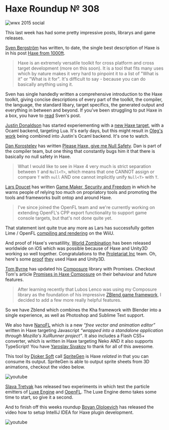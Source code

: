 [_template]: ../templates/roundup.html
[date]: / "2015-02-21 09:28:00"
[modified]: / "2015-02-21 13:55:00"
[published]: / "2015-02-21 13:55:00"
[“”]: a ""
# Haxe Roundup № 308

![wwx 2015 social](/img/305/wwx2015.png "WWX 2015 in Paris between 29th May and 1st June!")

This last week has had some pretty impressive posts, librarys and game releases.

[Sven Bergström][tw1] has written, to date, the single best description of Haxe is in 
his post [Haxe from 1000ft][l1].

> Haxe is an extremely versatile toolkit for cross platform and cross 
target development (more on this soon). It is a tool that fits many uses which 
by nature makes it very hard to pinpoint it to a list of "What is it" or 
"What is it for". It's difficult to say - because you can do basically 
anything using it.

Sven has single handedly written a comprehensive introduction to the Haxe toolkit,
giving concise descriptions of every part of the toolkit, the compiler, the language,
the standard libary, target specifics, the generated output and everything in between
and beyond. If you've been struggling to put Haxe in a box, you have to [read][l1]
Sven's post.

[Justin Donaldson][tw2] has started experiementing with a [new Haxe target][l2], with
a Ocaml backend, targeting Lua. It's early days, but this might result in [Oleg's][tw3]
[work][l3] being combined into Justin's Ocaml backend. It's one to watch.

[Dan Korostelev][tw4] has written [Please Haxe, give me Null Safety][l4]. Dan is part 
of the compiler team, but one thing that constantly bugs him it that there is basically
no null safety in Haxe.

> What I would like to see in Haxe 4 very much is strict separation between 
`T` and `Null<T>`, which means that one CANNOT assign or compare `T` with `null` 
AND one cannot implicitly unify `Null<T>` with `T`.

[Lars Doucet][tw5] has written [Game Maker, Security and Freedom][l5] in which
he warns people of relying too much on propriatory tools and promoting the
tools and frameworks built ontop and around Haxe.

> I've since joined the OpenFL team and we're currently working 
on extending OpenFL's CPP export functionality to support game 
console targets, but that's not done quite yet.

That statement isnt quite true any more as Lars has successfully gotten Lime / 
OpenFL [compiling and rendering][l6] on the WiiU.

And proof of Haxe's versatillity, [World Zombination][l7] has been released worldwide
on iOS which was possible because of Haxe and Unity3D working 
so well together. Congratulations to the [Proletariat Inc][tw6] team. Oh, here's
some [proof][l8] [they][l9] used Haxe and Unity3D.

[Tom Byrne][gh1] has updated his [Composure][l10] library with Promises. Checkout
Tom's article [Promises in Haxe Composure][l11] on their behaviour and future
features.

> After learning recently that Lubos Lenco was using my 
Composure library as the foundation of his impressive 
[ZBlend game framework][l12], I decided to add a few more really 
helpful features.

So we have Zblend which combines the Kha framework with Blender into a single
experience, as well as Photoshop and Sublime Text support.

We also have [NanoFL][l13] which is a new _“free vector and animation editor”_ 
written in Haxe targeting Javascript _“wrapped into a standalone application through
Mozilla's XulRunner project”_. It also includes a Flash CS5+ converter, which is
written in Haxe targeting Neko AND it also supports TypeScript! You have
[Yaroslav Sivakov][bit1] to thank for all of this awesome.

This tool by [Djoker Soft][tw9] call [SpriteGen][l16] is Haxe _related_ in that you can
consume its output. SpriteGen is able to output sprite sheets from 3D animations, 
checkout the video below.

![youtube](boBtVN4XSto)

[Slava Tretyak][tw8] has released two experiments in which test the particle emitters
of [Luxe Engine][l14] and [OpenFL][l15]. The Luxe Engine demo takes some time to start,
so give it a second.

And to finish off this weeks roundup [Boyan Ololoevich][tw7] has released the video
how to setup IntelliJ IDEA for Haxe plugin development.

![youtube](MwrzdBFaZkc)

[bit1]: https://bitbucket.org/yar3333 "@yar3333"

[gh1]: https://github.com/TomByrne "@TomByrne"

[tw9]: https://twitter.com/djokersoft "@djokersoft"
[tw8]: https://twitter.com/djnudnyj "@djnudnyj"
[tw7]: https://twitter.com/As3Boyan "@As3Boyan"
[tw6]: https://twitter.com/proletariat_inc "@proletariat_inc"
[tw5]: https://twitter.com/larsiusprime "@larsiusprime"
[tw4]: https://twitter.com/nadako "@nadako"
[tw3]: https://twitter.com/PeyTyPeyTy "@PeyTyPeyTy"
[tw2]: https://twitter.com/omgjjd "@omgjjd"
[tw1]: https://twitter.com/___discovery "@___discovery"

[l16]: https://github.com/akadjoker/spriteGen "SpriteGen on GitHub"
[l15]: http://blog.zame-dev.org/pub/particles/stresstest/ "Particle Emitter Test for OpenFL"
[l14]: http://blog.zame-dev.org/pub/particles/luxe/ "Particle Emitter Test for Luxe Engine"
[l13]: http://nanofl.com/ "NanoFL vector and animation editor"
[l12]: https://github.com/luboslenco/zblend "ZBlend on GitHub"
[l11]: http://www.tbyrne.org/promises-in-haxe-composure "Promises in Haxe Composure"
[l10]: https://github.com/TomByrne/composure "Composure on GitHub"
[l9]: https://twitter.com/dogles/status/568419873187102720 "World Zombination Haxe and Unity3D"
[l8]: http://proletariat.com/blog/tag/haxe/ "Proletariat Inc - Haxe and Unity3D"
[l7]: https://worldzombination.com/news/2015/02/19/world-zombination-available-worldwide-ios/ "World Zombination World Wide Release on iOS"
[l6]: https://twitter.com/larsiusprime/status/568892527878778881 "Lime and OpenFL on the WiiU"
[l5]: http://www.gamasutra.com/blogs/LarsDoucet/20150217/236674/Game_Maker_Security_and_Freedom.php "Game Marker, Security and Freedom"
[l4]: http://nadako.tumblr.com/post/111320874485/please-haxe-give-null-safety "Please Haxe, give me Null Safety"
[l3]: https://github.com/PeyTy/LuaXe "Lua Generator Target for Haxe on GitHub"
[l2]: https://github.com/jdonaldson/haxe/commits/haxe_lua "New Haxe target - Lua on GitHub"
[l1]: http://notes.underscorediscovery.com/haxe-from-1000ft/ "Haxe from 1000ft"